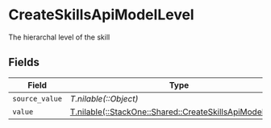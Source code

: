 # CreateSkillsApiModelLevel

The hierarchal level of the skill


## Fields

| Field                                                                                                        | Type                                                                                                         | Required                                                                                                     | Description                                                                                                  |
| ------------------------------------------------------------------------------------------------------------ | ------------------------------------------------------------------------------------------------------------ | ------------------------------------------------------------------------------------------------------------ | ------------------------------------------------------------------------------------------------------------ |
| `source_value`                                                                                               | *T.nilable(::Object)*                                                                                        | :heavy_minus_sign:                                                                                           | N/A                                                                                                          |
| `value`                                                                                                      | [T.nilable(::StackOne::Shared::CreateSkillsApiModelValue)](../../models/shared/createskillsapimodelvalue.md) | :heavy_minus_sign:                                                                                           | N/A                                                                                                          |